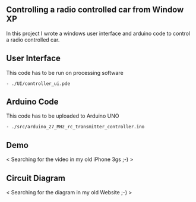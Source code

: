 ## Controlling a radio controlled car from Window XP  

In this project I wrote a windows user interface and arduino code to control a radio controlled car.

## User Interface

This code has to be run on processing software

	- ./UI/controller_ui.pde

## Arduino Code

This code has to be uploaded to Arduino UNO

	- ./src/arduino_27_MHz_rc_transmitter_controller.ino


## Demo

< Searching for the video in my old iPhone 3gs ;-) >

## Circuit Diagram

< Searching for the diagram in my old Website  ;-) >
 
